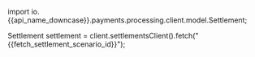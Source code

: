 
import io.{{api_name_downcase}}.payments.processing.client.model.Settlement;

Settlement settlement = client.settlementsClient().fetch("{{fetch_settlement_scenario_id}}");
